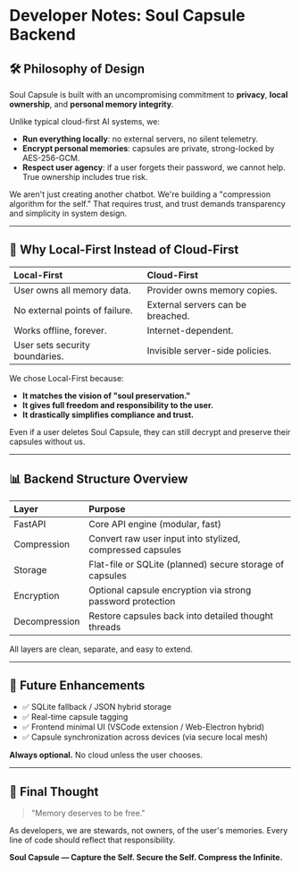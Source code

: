 
# Developer Notes: Soul Capsule Backend

## 🛠️ Philosophy of Design

Soul Capsule is built with an uncompromising commitment to **privacy**, **local ownership**, and **personal memory integrity**.

Unlike typical cloud-first AI systems, we:
- **Run everything locally**: no external servers, no silent telemetry.
- **Encrypt personal memories**: capsules are private, strong-locked by AES-256-GCM.
- **Respect user agency**: if a user forgets their password, we cannot help. True ownership includes true risk.

We aren't just creating another chatbot. We're building a "compression algorithm for the self." That requires trust, and trust demands transparency and simplicity in system design.

---

## 🔄 Why Local-First Instead of Cloud-First

| Local-First | Cloud-First |
|:------------|:------------|
| User owns all memory data. | Provider owns memory copies. |
| No external points of failure. | External servers can be breached. |
| Works offline, forever. | Internet-dependent. |
| User sets security boundaries. | Invisible server-side policies. |

We chose Local-First because:
- **It matches the vision of "soul preservation."**
- **It gives full freedom and responsibility to the user.**
- **It drastically simplifies compliance and trust.**

Even if a user deletes Soul Capsule, they can still decrypt and preserve their capsules without us.

---

## 📊 Backend Structure Overview

| Layer | Purpose |
|:------|:--------|
| FastAPI | Core API engine (modular, fast) |
| Compression | Convert raw user input into stylized, compressed capsules |
| Storage | Flat-file or SQLite (planned) secure storage of capsules |
| Encryption | Optional capsule encryption via strong password protection |
| Decompression | Restore capsules back into detailed thought threads |

All layers are clean, separate, and easy to extend.

---

## 🚀 Future Enhancements

- ✅ SQLite fallback / JSON hybrid storage
- ✅ Real-time capsule tagging
- ✅ Frontend minimal UI (VSCode extension / Web-Electron hybrid)
- ✅ Capsule synchronization across devices (via secure local mesh)

**Always optional.** No cloud unless the user chooses.

---

## 🌈 Final Thought

> "Memory deserves to be free."

As developers, we are stewards, not owners, of the user's memories.
Every line of code should reflect that responsibility.

**Soul Capsule — Capture the Self. Secure the Self. Compress the Infinite.**
